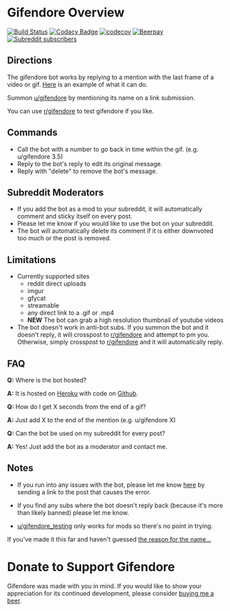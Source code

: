 # Gifendore Overview
[![Build Status](https://travis-ci.org/Brandawg93/Gifendore.svg?branch=master)](https://travis-ci.org/Brandawg93/Gifendore)
[![Codacy Badge](https://api.codacy.com/project/badge/Grade/e32c615a5fcf443f98cd7dc020ecc5aa)](https://www.codacy.com/manual/Brandawg93/Gifendore?utm_source=github.com&amp;utm_medium=referral&amp;utm_content=Brandawg93/Gifendore&amp;utm_campaign=Badge_Grade)
[![codecov](https://codecov.io/gh/Brandawg93/Gifendore/branch/master/graph/badge.svg)](https://codecov.io/gh/Brandawg93/Gifendore)
[![Beerpay](https://beerpay.io/Brandawg93/Gifendore/badge.svg?style=flat)](https://beerpay.io/Brandawg93/Gifendore)
[![Subreddit subscribers](https://img.shields.io/reddit/subreddit-subscribers/Gifendore?style=social)](https://www.reddit.com/r/Gifendore)

## Directions
The gifendore bot works by replying to a mention with the last frame of a video or gif. [Here](https://www.reddit.com/r/gifendore/comments/axcqvs/example_of_ugifendore/) is an example of what it can do.

Summon [u/gifendore](https://www.reddit.com/u/gifendore) by mentioning its name on a link submission.

You can use [r/gifendore](https://www.reddit.com/r/gifendore) to test gifendore if you like.

## Commands
- Call the bot with a number to go back in time within the gif. (e.g. u/gifendore 3.5)
- Reply to the bot's reply to edit its original message.
- Reply with "delete" to remove the bot's message.

## Subreddit Moderators
- If you add the bot as a mod to your subreddit, it will automatically comment and sticky itself on every post.
- Please let me know if you would like to use the bot on your subreddit.
- The bot will automatically delete its comment if it is either downvoted too much or the post is removed.

## Limitations
- Currently supported sites
  - reddit direct uploads
  - imgur
  - gfycat
  - streamable
  - any direct link to a .gif or .mp4
  - **NEW** The bot can grab a high resolution thumbnail of youtube videos
- The bot doesn't work in anti-bot subs. If you summon the bot and it doesn't reply, it will crosspost to [r/gifendore](https://www.reddit.com/r/gifendore) and attempt to pm you. Otherwise, simply crosspost to [r/gifendore](https://www.reddit.com/r/gifendore) and it will automatically reply.

## FAQ
**Q:** Where is the bot hosted?

**A:** It is hosted on [Heroku](https://www.heroku.com/) with code on [Github](https://github.com/Brandawg93/Gifendore).

**Q:** How do I get X seconds from the end of a gif?

**A:** Just add X to the end of the mention (e.g. u/gifendore X)

**Q:** Can the bot be used on my subreddit for every post?

**A:** Yes! Just add the bot as a moderator and contact me.

## Notes
- If you run into any issues with the bot, please let me know [here](https://www.reddit.com/message/compose?to=/u/brandawg93&subject=Gifendore%20Issue&message=Please%20submit%20any%20issues%20you%20may%20have%20with%20u/gifendore%20here%20along%20with%20a%20link%20to%20the%20original%20post.) by sending a link to the post that causes the error.

- If you find any subs where the bot doesn't reply back (because it's more than likely banned) please let me know.

- [u/gifendore_testing](https://www.reddit.com/u/gifendore_testing) only works for mods so there's no point in trying.


If you've made it this far and haven't guessed [the reason for the name...](https://imgur.com/BkF5mel)


# Donate to Support Gifendore
Gifendore was made with you in mind. If you would like to show your appreciation for its continued development, please consider [buying me a beer](https://beerpay.io/Brandawg93/Gifendore).
